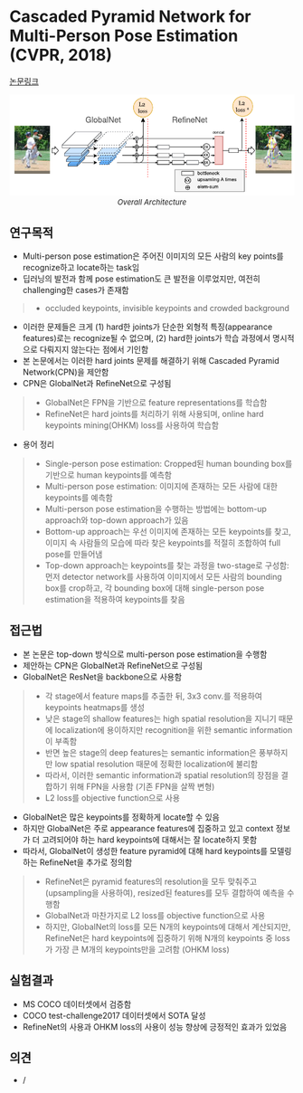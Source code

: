 # Cascaded Pyramid Network for Multi-Person Pose Estimation (CVPR, 2018)

[논문링크](https://openaccess.thecvf.com/content_cvpr_2018/html/Chen_Cascaded_Pyramid_Network_CVPR_2018_paper.html)

<p align="center">
    <img width="600" alt='fig1' src="./img/13_02_01.png?raw=true"></br>
    <em><font size=2>Overall Architecture</font></em>
</p>

## 연구목적
- Multi-person pose estimation은 주어진 이미지의 모든 사람의 key points를 recognize하고 locate하는 task임
- 딥러닝의 발전과 함께 pose estimation도 큰 발전을 이루었지만, 여전히 challenging한 cases가 존재함
> - occluded keypoints, invisible keypoints and crowded background
- 이러한 문제들은 크게 (1) hard한 joints가 단순한 외형적 특징(appearance features)로는 recognize될 수 없으며, (2) hard한 joints가 학습 과정에서 명시적으로 다뤄지지 않는다는 점에서 기인함
- 본 논문에서는 이러한 hard joints 문제를 해결하기 위해 Cascaded Pyramid Network(CPN)을 제안함
- CPN은 GlobalNet과 RefineNet으로 구성됨
> - GlobalNet은 FPN을 기반으로 feature representations를 학습함
> - RefineNet은 hard joints를 처리하기 위해 사용되며, online hard keypoints mining(OHKM) loss를 사용하여 학습함
- 용어 정리
> - Single-person pose estimation: Cropped된 human bounding box를 기반으로 human keypoints를 예측함
> - Multi-person pose estimation: 이미지에 존재하는 모든 사람에 대한 keypoints를 예측함
> - Multi-person pose estimation을 수행하는 방법에는 bottom-up approach와 top-down approach가 있음
> - Bottom-up approach는 우선 이미지에 존재하는 모든 keypoints를 찾고, 이미지 속 사람들의 모습에 따라 찾은 keypoints를 적절히 조합하여 full pose를 만들어냄
> - Top-down approach는 keypoints를 찾는 과정을 two-stage로 구성함: 먼저 detector network를 사용하여 이미지에서 모든 사람의 bounding box를 crop하고, 각 bounding box에 대해 single-person pose estimation을 적용하여 keypoints를 찾음

## 접근법
- 본 논문은 top-down 방식으로 multi-person pose estimation을 수행함
- 제안하는 CPN은 GlobalNet과 RefineNet으로 구성됨
- GlobalNet은 ResNet을 backbone으로 사용함
> - 각 stage에서 feature maps를 추출한 뒤, 3x3 conv.를 적용하여 keypoints heatmaps를 생성
> - 낮은 stage의 shallow features는 high spatial resolution을 지니기 때문에 localization에 용이하지만 recognition을 위한 semantic information이 부족함
> - 반면 높은 stage의 deep features는 semantic information은 풍부하지만 low spatial resolution 때문에 정확한 localization에 불리함
> - 따라서, 이러한 semantic information과 spatial resolution의 장점을 결합하기 위해 FPN을 사용함 (기존 FPN을 살짝 변형)
> - L2 loss를 objective function으로 사용
- GlobalNet은 많은 keypoints를 정확하게 locate할 수 있음
- 하지만 GlobalNet은 주로 appearance features에 집중하고 있고 context 정보가 더 고려되어야 하는 hard keypoints에 대해서는 잘 locate하지 못함
- 따라서, GlobalNet이 생성한 feature pyramid에 대해 hard keypoints를 모델링하는 RefineNet을 추가로 정의함
> - RefineNet은 pyramid features의 resolution을 모두 맞춰주고(upsampling을 사용하여), resized된 features를 모두 결합하여 예측을 수행함
> - GlobalNet과 마찬가지로 L2 loss를 objective function으로 사용
> - 하지만, GlobalNet의 loss를 모든 N개의 keypoints에 대해서 계산되지만, RefineNet은 hard keypoints에 집중하기 위해 N개의 keypoints 중 loss가 가장 큰 M개의 keypoints만을 고려함 (OHKM loss)

## 실험결과
- MS COCO 데이터셋에서 검증함
- COCO test-challenge2017 데이터셋에서 SOTA 달성
- RefineNet의 사용과 OHKM loss의 사용이 성능 향상에 긍정적인 효과가 있었음

## 의견
- /